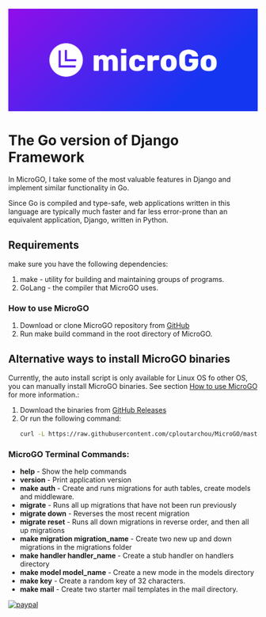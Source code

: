 ![logo](https://raw.githubusercontent.com/cploutarchou/MicroGO/master/docs/cover.png)
# The Go version of Django Framework

In MicroGO, I take some of the most valuable features in Django and implement similar functionality in Go.

Since Go is compiled and type-safe, web applications written in this language are typically much faster and far less
error-prone than an equivalent application, Django, written in Python.

## Requirements
make sure you have the following dependencies:
1. make - utility for building and maintaining groups of programs.
2. GoLang - the compiler that MicroGO uses.

### How to use MicroGO
1. Download or clone MicroGO repository from [GitHub](https://github.com/cploutarchou/MicroGO.git)
2. Run make build command in the root directory of MicroGO.

## Alternative ways to install MicroGO binaries
Currently, the auto install script is only available for Linux OS fo other OS, you can manually install MicroGO binaries. See section [How to use MicroGO](#how-to-use-microgo) for more information.:
1. Download the binaries from [GitHub Releases](https://github.com/cploutarchou/MicroGO/releases)
2. Or run the following command:
    ```bash
    curl -L https://raw.githubusercontent.com/cploutarchou/MicroGO/master/install.sh | bash
    ```
### MicroGO Terminal Commands:

* **help**                           - Show the help commands
* **version**                        - Print application version
* **make auth**                      - Create and runs migrations for auth tables, create models and middleware.
* **migrate**                        - Runs all up migrations that have not been run previously
* **migrate down**                   - Reverses the most recent migration
* **migrate reset**                  - Runs all down migrations in reverse order, and then all up migrations
* **make migration migration_name**  - Create two new up and down migrations in the migrations folder
* **make handler handler_name**      - Create a stub handler on handlers directory
* **make model  model_name**         - Create a new mode in the models directory
* **make key**                       - Create a random key of 32 characters.
* **make mail**                      - Create two starter mail templates in the mail directory.

[![paypal](https://www.paypalobjects.com/en_US/i/btn/btn_donateCC_LG.gif)](https://www.paypal.com/donate?hosted_button_id=EH6BNRFVPZ63N)
